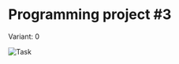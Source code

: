 # Programming project #3

Variant: 0

![Task](https://github.com/slamach/prog-labs/blob/master/prog-lab3/doc/task.png?raw=true)

